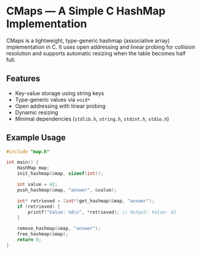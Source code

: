 # CMaps — A Simple C HashMap Implementation

CMaps is a lightweight, type-generic hashmap (associative array) implementation in C. It uses open addressing and linear probing for collision resolution and supports automatic resizing when the table becomes half full.

## Features

- Key-value storage using string keys
- Type-generic values via `void*`
- Open addressing with linear probing
- Dynamic resizing
- Minimal dependencies (`stdlib.h`, `string.h`, `stdint.h`, `stdio.h`)

## Example Usage

```c
#include "map.h"

int main() {
    HashMap map;
    init_hashmap(&map, sizeof(int));

    int value = 42;
    push_hashmap(&map, "answer", &value);

    int* retrieved = (int*)get_hashmap(&map, "answer");
    if (retrieved) {
        printf("Value: %d\n", *retrieved); // Output: Value: 42
    }

    remove_hashmap(&map, "answer");
    free_hashmap(&map);
    return 0;
}
